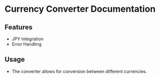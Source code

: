 # Currency Converter Documentation

## Features
- JPY Integration
- Error Handling

## Usage
- The converter allows for conversion between different currencies.